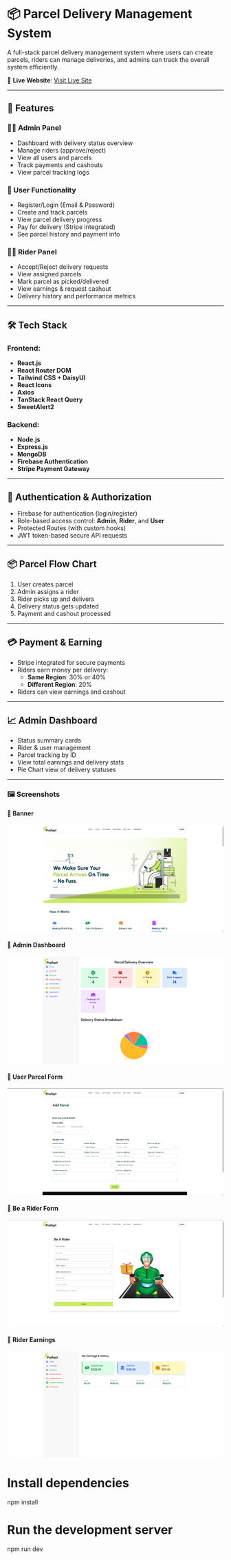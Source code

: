 # 📦 Parcel Delivery Management System

A full-stack parcel delivery management system where users can create parcels, riders can manage deliveries, and admins can track the overall system efficiently.

🔗 **Live Website**: [Visit Live Site](https://email-pass-auth-12a30.web.app/)

---

## 🚀 Features

### 🧑‍💼 Admin Panel
- Dashboard with delivery status overview
- Manage riders (approve/reject)
- View all users and parcels
- Track payments and cashouts
- View parcel tracking logs

### 👤 User Functionality
- Register/Login (Email & Password)
- Create and track parcels
- View parcel delivery progress
- Pay for delivery (Stripe integrated)
- See parcel history and payment info

### 🚴‍♂️ Rider Panel
- Accept/Reject delivery requests
- View assigned parcels
- Mark parcel as picked/delivered
- View earnings & request cashout
- Delivery history and performance metrics

---

## 🛠️ Tech Stack

### Frontend:
- **React.js**
- **React Router DOM**
- **Tailwind CSS + DaisyUI**
- **React Icons**
- **Axios**
- **TanStack React Query**
- **SweetAlert2**

### Backend:
- **Node.js**
- **Express.js**
- **MongoDB**
- **Firebase Authentication**
- **Stripe Payment Gateway**

---

## 🔐 Authentication & Authorization

- Firebase for authentication (login/register)
- Role-based access control: **Admin**, **Rider**, and **User**
- Protected Routes (with custom hooks)
- JWT token-based secure API requests

---

## 📦 Parcel Flow Chart

1. User creates parcel
2. Admin assigns a rider
3. Rider picks up and delivers
4. Delivery status gets updated
5. Payment and cashout processed

---

## 💳 Payment & Earning

- Stripe integrated for secure payments
- Riders earn money per delivery:
  - **Same Region**: 30% or 40%
  - **Different Region**: 20%
- Riders can view earnings and cashout

---

## 📈 Admin Dashboard

- Status summary cards
- Rider & user management
- Parcel tracking by ID
- View total earnings and delivery stats
- Pie Chart view of delivery statuses

---


### 🖼️ Screenshots

#### 🔹 Banner
![Admin Dashboard](./assets/banner.png)

#### 🔹 Admin Dashboard
![Admin Dashboard](./assets/dashboard.png)

#### 🔹 User Parcel Form
![Parcel Form](./assets/parcel.png)

#### 🔹 Be a Rider Form
![Rider Dashboard](./assets/rider.png)

#### 🔹 Rider Earnings
![Rider Dashboard](./assets/riderEarning.png)


# Install dependencies
npm install

# Run the development server
npm run dev